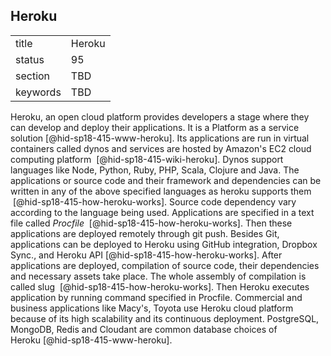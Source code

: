 ## Heroku


|          |        |
| -------- | ------ |
| title    | Heroku |
| status   | 95     |
| section  | TBD    |
| keywords | TBD    |



Heroku, an open cloud platform provides developers a stage where they
can develop and deploy their applications. It is a Platform as a service
solution [@hid-sp18-415-www-heroku]. Its applications are run in virtual
containers called dynos and services are hosted by Amazon's EC2 cloud
computing platform  [@hid-sp18-415-wiki-heroku]. Dynos support languages
like Node, Python, Ruby, PHP, Scala, Clojure and Java. The applications
or source code and their framework and dependencies can be written in
any of the above specified languages as heroku supports them
 [@hid-sp18-415-how-heroku-works]. Source code dependency vary according
to the language being used. Applications are specified in a text file
called *Procfile*  [@hid-sp18-415-how-heroku-works]. Then these
applications are deployed remotely through git push. Besides Git,
applications can be deployed to Heroku using GitHub integration, Dropbox
Sync., and Heroku API [@hid-sp18-415-how-heroku-works]. After
applications are deployed, compilation of source code, their
dependencies and necessary assets take place. The whole assembly of
compilation is called slug  [@hid-sp18-415-how-heroku-works]. Then
Heroku executes application by running command specified in Procfile.
Commercial and business applications like Macy's, Toyota use Heroku
cloud platform because of its high scalability and its continuous
deployment. PostgreSQL, MongoDB, Redis and Cloudant are common database
choices of Heroku [@hid-sp18-415-www-heroku].
